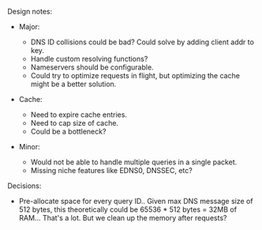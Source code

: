 Design notes:

- Major:
  - DNS ID collisions could be bad? Could solve by adding client addr to key.
  - Handle custom resolving functions?
  - Nameservers should be configurable.
  - Could try to optimize requests in flight, but optimizing the cache might be a better solution.

- Cache:
  - Need to expire cache entries.
  - Need to cap size of cache.
  - Could be a bottleneck?

- Minor:
  - Would not be able to handle multiple queries in a single packet.
  - Missing niche features like EDNS0, DNSSEC, etc?

Decisions:
 - Pre-allocate space for every query ID.. Given max DNS message size of 512 bytes,
   this theoretically could be 65536 * 512 bytes = 32MB of RAM... That's a lot. But we
   clean up the memory after requests?